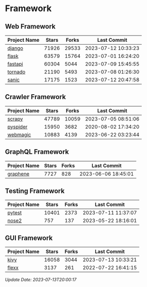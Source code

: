 # Framework

## Web Framework
| Project Name | Stars | Forks | Last Commit |
| ------------ | ----- | ----- | ----------- |
| [django](https://github.com/django/django) | 71926 | 29533 | 2023-07-12 10:33:23 |
| [flask](https://github.com/pallets/flask) | 63579 | 15764 | 2023-07-01 16:24:20 |
| [fastapi](https://github.com/tiangolo/fastapi) | 60304 | 5044 | 2023-07-09 15:45:55 |
| [tornado](https://github.com/tornadoweb/tornado) | 21190 | 5493 | 2023-07-08 01:26:30 |
| [sanic](https://github.com/sanic-org/sanic) | 17175 | 1523 | 2023-07-12 20:47:58 |

## Crawler Framework
| Project Name | Stars | Forks | Last Commit |
| ------------ | ----- | ----- | ----------- |
| [scrapy](https://github.com/scrapy/scrapy) | 47789 | 10059 | 2023-07-05 08:51:06 |
| [pyspider](https://github.com/binux/pyspider) | 15950 | 3682 | 2020-08-02 17:34:20 |
| [webmagic](https://github.com/code4craft/webmagic) | 10883 | 4139 | 2023-06-22 03:23:44 |

## GraphQL Framework
| Project Name | Stars | Forks | Last Commit |
| ------------ | ----- | ----- | ----------- |
| [graphene](https://github.com/graphql-python/graphene) | 7727 | 828 | 2023-06-06 18:45:01 |

## Testing Framework
| Project Name | Stars | Forks | Last Commit |
| ------------ | ----- | ----- | ----------- |
| [pytest](https://github.com/pytest-dev/pytest) | 10401 | 2373 | 2023-07-11 11:37:07 |
| [nose2](https://github.com/nose-devs/nose2) | 757 | 137 | 2023-05-22 18:16:01 |

## GUI Framework
| Project Name | Stars | Forks | Last Commit |
| ------------ | ----- | ----- | ----------- |
| [kivy](https://github.com/kivy/kivy) | 16058 | 3044 | 2023-07-13 10:33:21 |
| [flexx](https://github.com/flexxui/flexx) | 3137 | 261 | 2022-07-22 16:41:15 |

*Update Date: 2023-07-13T20:00:17*